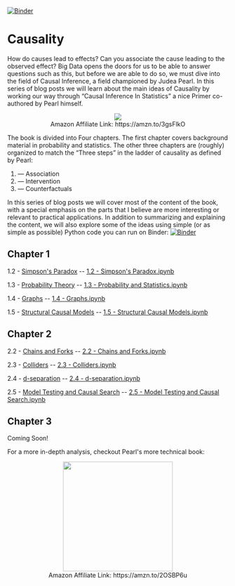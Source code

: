 [![Binder](https://mybinder.org/badge_logo.svg)](https://mybinder.org/v2/gh/DataForScience/Causality/master)

# Causality

How do causes lead to effects? Can you associate the cause leading to the observed effect? Big Data opens the doors for us to be able to answer questions such as this, but before we are able to do so, we must dive into the field of Causal Inference, a field championed by Judea Pearl.
In this series of blog posts we will learn about the main ideas of Causality by working our way through “Causal Inference In Statistics” a nice Primer co-authored by Pearl himself.

<p align="center">
<a href='https://amzn.to/3gsFlkO' alt='Judea Pearl — Causal Inference in Statistics: A Primer'><img src='data/causality.jpeg'></a>
 <br/>
  Amazon Affiliate Link: https://amzn.to/3gsFlkO
</p>


The book is divided into Four chapters. The first chapter covers background material in probability and statistics. The other three chapters are (roughly) organized to match the “Three steps” in the ladder of causality as defined by Pearl:

1. — Association
2. — Intervention
3. — Counterfactuals

In this series of blog posts we will cover most of the content of the book, with a special emphasis on the parts that I believe are more interesting or relevant to practical applications. In addition to summarizing and explaining the content, we will also explore some of the ideas using simple (or as simple as possible) Python code you can run on Binder: [![Binder](https://mybinder.org/badge_logo.svg)](https://mybinder.org/v2/gh/DataForScience/Causality/master)



## Chapter 1
1.2 - [Simpson's Paradox](https://medium.com/data-for-science/causal-inference-part-i-415538211aa1) -- [1.2 - Simpson's Paradox.ipynb](https://github.com/DataForScience/Causality/blob/master/1.2%20-%20Simpson's%20Paradox.ipynb)

1.3 - [Probability Theory](https://medium.com/data-for-science/causal-inference-part-ii-probability-theory-8fc804fa8240) -- [1.3 - Probability and Statistics.ipynb](https://github.com/DataForScience/Causality/blob/master/1.3%20-%20Probability%20and%20Statistics.ipynb)

1.4 - [Graphs](https://medium.com/data-for-science/causal-inference-part-iii-graphs-df043300add1) -- [1.4 - Graphs.ipynb](https://github.com/DataForScience/Causality/blob/master/1.4%20-%20Graphs.ipynb)

1.5 - [Structural Causal Models](https://medium.com/data-for-science/causal-inference-part-iv-structural-causal-models-df10a83be580) -- [1.5 - Structural Causal Models.ipynb](https://github.com/DataForScience/Causality/blob/master/1.5%20-%20Structural%20Causal%20Models.ipynb)

## Chapter 2
2.2 - [Chains and Forks](https://medium.com/data-for-science/causal-inference-part-v-chains-and-forks-7b0b088c346e) -- [2.2 - Chains and Forks.ipynb](https://github.com/DataForScience/Causality/blob/master/2.2%20-%20Chains%20and%20Forks.ipynb)

2.3 - [Colliders](https://medium.com/data-for-science/causal-inference-part-vi-colliders-af07301c9a15) -- [2.3 - Colliders.ipynb](https://github.com/DataForScience/Causality/blob/master/2.3%20-%20Colliders.ipynb)

2.4 - [d-separation](https://medium.com/data-for-science/causal-inference-part-vii-d-separation-aa74e361d34e) -- [2.4 - d-separation.ipynb](https://github.com/DataForScience/Causality/blob/master/2.4%20-%20d-separation.ipynb)

2.5 - [Model Testing and Causal Search](https://medium.com/data-for-science/causal-inference-part-vii-model-testing-and-causal-search-536b796f0384) -- [2.5 - Model Testing and Causal Search.ipynb](https://github.com/DataForScience/Causality/blob/master/2.5%20-%20Model%20Testing%20and%20Causal%20Search.ipynb)

## Chapter 3

Coming Soon!

For a more in-depth analysis, checkout Pearl's more technical book:

<p align="center">
<a href='https://amzn.to/2OSBP6u' alt='Judea Pearl — Causality'><img src='data/book2.jpeg' height=250></a>
 <br/>
  Amazon Affiliate Link: https://amzn.to/2OSBP6u
</p>
